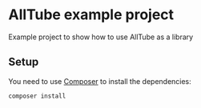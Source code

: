 # AllTube example project
Example project to show how to use AllTube as a library

## Setup

You need to use [Composer](https://getcomposer.org/) to install the dependencies:

```bash
composer install
```
